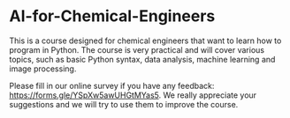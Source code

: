 # AI-for-Chemical-Engineers
This is a course designed for chemical engineers that want to learn how to program in Python.  The course is very practical and will cover various topics, such as basic Python syntax, data analysis, machine learning and image processing.

Please fill in our online survey if you have any feedback: https://forms.gle/YSpXw5awUHGtMYas5.
We really appreciate your suggestions and we will try to use them to improve the course.
